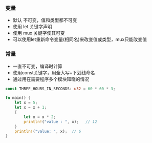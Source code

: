 

### 变量

- 默认 不可变，值和类型都不可变
- 使用 let 关键字声明
- 使用 mux 关键字使其可变
- 可以使用let重新命令变量(相同名)来改变值或类型，mux只能改变值



### 常量

- 一直不可变，编译时计算
-  使用const关键字，用全大写+下划线命名
- 通过用在需要程序多个模块知晓的情况



```rust
const THREE_HOURS_IN_SECONDS: u32 = 60 * 60 * 3;

fn main() {
    let x = 5;
    let x = x + 1;
    {
        let x = x * 2;
        println!("value : ", x);   // 12
    }
    println!("value: ", x);  // 6
}
```

